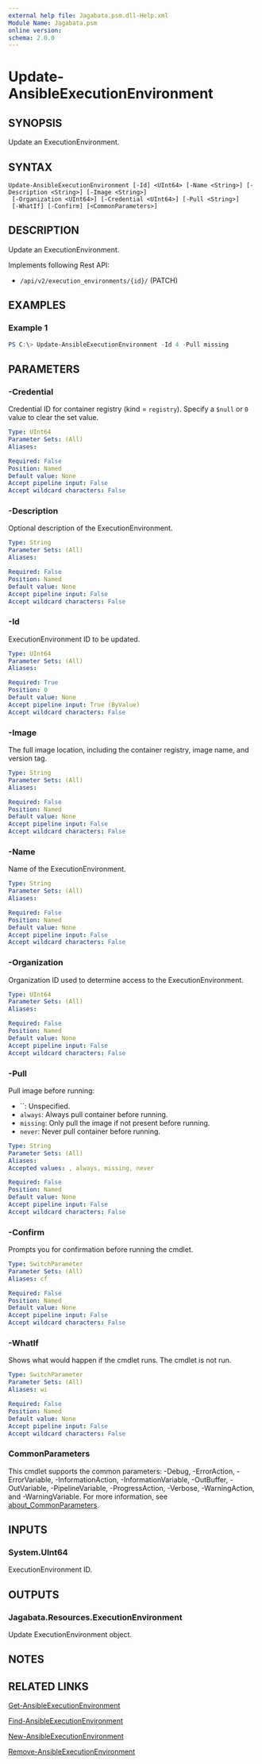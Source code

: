 ```yaml
---
external help file: Jagabata.psm.dll-Help.xml
Module Name: Jagabata.psm
online version:
schema: 2.0.0
---
```


# Update-AnsibleExecutionEnvironment

## SYNOPSIS
Update an ExecutionEnvironment.

## SYNTAX

```
Update-AnsibleExecutionEnvironment [-Id] <UInt64> [-Name <String>] [-Description <String>] [-Image <String>]
 [-Organization <UInt64>] [-Credential <UInt64>] [-Pull <String>]
 [-WhatIf] [-Confirm] [<CommonParameters>]
```

## DESCRIPTION
Update an ExecutionEnvironment.

Implements following Rest API:  
- `/api/v2/execution_environments/{id}/` (PATCH)

## EXAMPLES

### Example 1
```powershell
PS C:\> Update-AnsibleExecutionEnvironment -Id 4 -Pull missing
```

## PARAMETERS

### -Credential
Credential ID for container registry (kind = `registry`).
Specify a `$null` or `0` value to clear the set value.

```yaml
Type: UInt64
Parameter Sets: (All)
Aliases:

Required: False
Position: Named
Default value: None
Accept pipeline input: False
Accept wildcard characters: False
```

### -Description
Optional description of the ExecutionEnvironment.

```yaml
Type: String
Parameter Sets: (All)
Aliases:

Required: False
Position: Named
Default value: None
Accept pipeline input: False
Accept wildcard characters: False
```

### -Id
ExecutionEnvironment ID to be updated.

```yaml
Type: UInt64
Parameter Sets: (All)
Aliases:

Required: True
Position: 0
Default value: None
Accept pipeline input: True (ByValue)
Accept wildcard characters: False
```

### -Image
The full image location, including the container registry, image name, and version tag.

```yaml
Type: String
Parameter Sets: (All)
Aliases:

Required: False
Position: Named
Default value: None
Accept pipeline input: False
Accept wildcard characters: False
```

### -Name
Name of the ExecutionEnvironment.

```yaml
Type: String
Parameter Sets: (All)
Aliases:

Required: False
Position: Named
Default value: None
Accept pipeline input: False
Accept wildcard characters: False
```

### -Organization
Organization ID used to determine access to the ExecutionEnvironment.

```yaml
Type: UInt64
Parameter Sets: (All)
Aliases:

Required: False
Position: Named
Default value: None
Accept pipeline input: False
Accept wildcard characters: False
```

### -Pull
Pull image before running:  
- ``: Unspecified.
- `always`: Always pull container before running.  
- `missing`: Only pull the image if not present before running.  
- `never`: Never pull container before running.

```yaml
Type: String
Parameter Sets: (All)
Aliases:
Accepted values: , always, missing, never

Required: False
Position: Named
Default value: None
Accept pipeline input: False
Accept wildcard characters: False
```

### -Confirm
Prompts you for confirmation before running the cmdlet.

```yaml
Type: SwitchParameter
Parameter Sets: (All)
Aliases: cf

Required: False
Position: Named
Default value: None
Accept pipeline input: False
Accept wildcard characters: False
```

### -WhatIf
Shows what would happen if the cmdlet runs.
The cmdlet is not run.

```yaml
Type: SwitchParameter
Parameter Sets: (All)
Aliases: wi

Required: False
Position: Named
Default value: None
Accept pipeline input: False
Accept wildcard characters: False
```

### CommonParameters
This cmdlet supports the common parameters: -Debug, -ErrorAction, -ErrorVariable, -InformationAction, -InformationVariable, -OutBuffer, -OutVariable, -PipelineVariable, -ProgressAction, -Verbose, -WarningAction, and -WarningVariable. For more information, see [about_CommonParameters](http://go.microsoft.com/fwlink/?LinkID=113216).

## INPUTS

### System.UInt64
ExecutionEnvironment ID.

## OUTPUTS

### Jagabata.Resources.ExecutionEnvironment
Update ExecutionEnvironment object.

## NOTES

## RELATED LINKS

[Get-AnsibleExecutionEnvironment](Get-AnsibleExecutionEnvironment.md)

[Find-AnsibleExecutionEnvironment](Find-AnsibleExecutionEnvironment.md)

[New-AnsibleExecutionEnvironment](New-AnsibleExecutionEnvironment.md)

[Remove-AnsibleExecutionEnvironment](Remove-AnsibleExecutionEnvironment.md)
